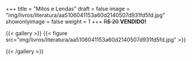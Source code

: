 +++
title = "Mitos e Lendas"
draft = false
image = "img/livros/literatura/aa5106041153a60d2140507d931fd5fd.jpg"
showonlyimage = false
weight = 1
+++
<span class="sold">~~R$ 20~~</span> **VENDIDO!**

<!--more-->

{{< gallery >}}
{{< figure src="img/livros/literatura/aa5106041153a60d2140507d931fd5fd.jpg" >}}

{{< /gallery >}}

